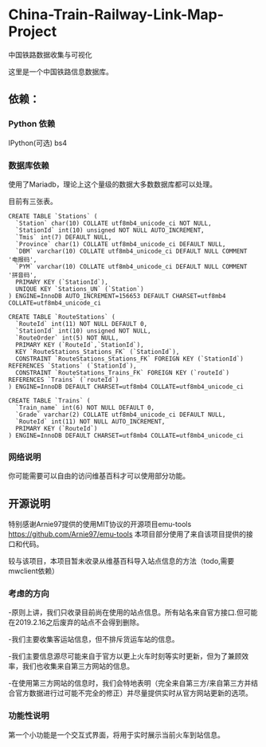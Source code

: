 # China-Train-Railway-Link-Map-Project
中国铁路数据收集与可视化


这里是一个中国铁路信息数据库。

## 依赖：
### Python 依赖
IPython(可选) bs4

### 数据库依赖
使用了Mariadb，理论上这个量级的数据大多数数据库都可以处理。

目前有三张表。
```
CREATE TABLE `Stations` (
  `Station` char(10) COLLATE utf8mb4_unicode_ci NOT NULL,
  `StationId` int(10) unsigned NOT NULL AUTO_INCREMENT,
  `Tmis` int(7) DEFAULT NULL,
  `Province` char(1) COLLATE utf8mb4_unicode_ci DEFAULT NULL,
  `DBM` varchar(10) COLLATE utf8mb4_unicode_ci DEFAULT NULL COMMENT '电报码',
  `PYM` varchar(10) COLLATE utf8mb4_unicode_ci DEFAULT NULL COMMENT '拼音码',
  PRIMARY KEY (`StationId`),
  UNIQUE KEY `Stations_UN` (`Station`)
) ENGINE=InnoDB AUTO_INCREMENT=156653 DEFAULT CHARSET=utf8mb4 COLLATE=utf8mb4_unicode_ci

CREATE TABLE `RouteStations` (
  `RouteId` int(11) NOT NULL DEFAULT 0,
  `StationId` int(10) unsigned NOT NULL,
  `RouteOrder` int(5) NOT NULL,
  PRIMARY KEY (`RouteId`,`StationId`),
  KEY `RouteStations_Stations_FK` (`StationId`),
  CONSTRAINT `RouteStations_Stations_FK` FOREIGN KEY (`StationId`) REFERENCES `Stations` (`StationId`),
  CONSTRAINT `RouteStations_Trains_FK` FOREIGN KEY (`routeId`) REFERENCES `Trains` (`routeId`)
) ENGINE=InnoDB DEFAULT CHARSET=utf8mb4 COLLATE=utf8mb4_unicode_ci

CREATE TABLE `Trains` (
  `Train_name` int(6) NOT NULL DEFAULT 0,
  `Grade` varchar(2) COLLATE utf8mb4_unicode_ci DEFAULT NULL,
  `RouteId` int(11) NOT NULL AUTO_INCREMENT,
  PRIMARY KEY (`RouteId`)
) ENGINE=InnoDB DEFAULT CHARSET=utf8mb4 COLLATE=utf8mb4_unicode_ci
```

### 网络说明
你可能需要可以自由的访问维基百科才可以使用部分功能。

## 开源说明

特别感谢Arnie97提供的使用MIT协议的开源项目emu-tools https://github.com/Arnie97/emu-tools 本项目部分使用了来自该项目提供的接口和代码。

较与该项目，本项目暂未收录从维基百科导入站点信息的方法（todo,需要mwclient依赖）

### 考虑的方向
-原则上讲，我们只收录目前尚在使用的站点信息。所有站名来自官方接口.但可能在2019.2.16之后废弃的站点不会得到删除。

-我们主要收集客运站信息，但不排斥货运车站的信息。

-我们主要信息源尽可能来自于官方以更上火车时刻等实时更新，但为了兼顾效率，我们也收集来自第三方网站的信息。

-在使用第三方网站的信息时，我们会特地表明（完全来自第三方/来自第三方并结合官方数据进行过可能不完全的修正）并尽量提供实时从官方网站更新的选项。

### 功能性说明
第一个小功能是一个交互式界面，将用于实时展示当前火车到站信息。
